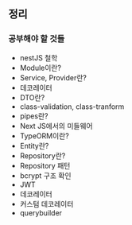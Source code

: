 ## 정리

### 공부해야 할 것들

- nestJS 철학
- Module이란?
- Service, Provider란?
- 데코레이터
- DTO란?
- class-validation, class-tranform
- pipes란?
- Next JS에서의 미들웨어
- TypeORM이란?
- Entity란?
- Repository란?
- Repository 패턴
- bcrypt 구조 확인
- JWT
- 데코레이터
- 커스텀 데코레이터
- querybuilder
